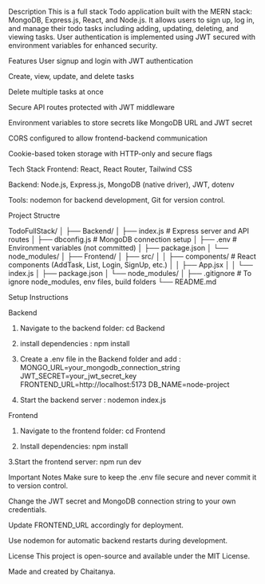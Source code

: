 Description
This is a full stack Todo application built with the MERN stack: MongoDB, Express.js, React, and Node.js. It allows users to sign up, log in, and manage their todo tasks including adding, updating, deleting, and viewing tasks. User authentication is implemented using JWT secured with environment variables for enhanced security.

Features
User signup and login with JWT authentication

Create, view, update, and delete tasks

Delete multiple tasks at once

Secure API routes protected with JWT middleware

Environment variables to store secrets like MongoDB URL and JWT secret

CORS configured to allow frontend-backend communication

Cookie-based token storage with HTTP-only and secure flags

Tech Stack
Frontend: React, React Router, Tailwind CSS

Backend: Node.js, Express.js, MongoDB (native driver), JWT, dotenv

Tools: nodemon for backend development, Git for version control.

Project Structre

TodoFullStack/
│
├── Backend/
│   ├── index.js                  # Express server and API routes
│   ├── dbconfig.js               # MongoDB connection setup
│   ├── .env                      # Environment variables (not committed)
│   ├── package.json
│   └── node_modules/
│
├── Frontend/
│   ├── src/
│   │   ├── components/           # React components (AddTask, List, Login, SignUp, etc.)
│   │   ├── App.jsx
│   │   └── index.js
│   ├── package.json
│   └── node_modules/
│
├── .gitignore                    # To ignore node_modules, env files, build folders
└── README.md


Setup Instructions

Backend

1. Navigate to the backend folder: 
cd Backend

2. install dependencies  : 
 npm install

3. Create a .env file in the Backend folder and add : 
MONGO_URL=your_mongodb_connection_string
JWT_SECRET=your_jwt_secret_key
FRONTEND_URL=http://localhost:5173
DB_NAME=node-project

4. Start the backend server : 
nodemon index.js


Frontend

1. Navigate to the frontend folder:
cd Frontend

2. Install dependencies:
npm install

3.Start the frontend server:
npm run dev


Important Notes
Make sure to keep the .env file secure and never commit it to version control.

Change the JWT secret and MongoDB connection string to your own credentials.

Update FRONTEND_URL accordingly for deployment.

Use nodemon for automatic backend restarts during development.

License
This project is open-source and available under the MIT License.

Made and created by Chaitanya.